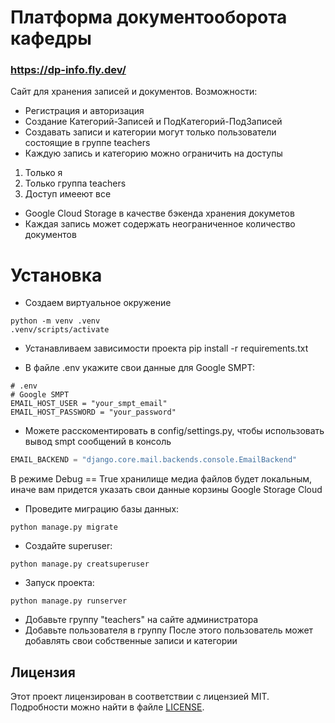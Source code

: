 
# Платформа документооборота кафедры
### https://dp-info.fly.dev/

Сайт для хранения записей и документов. Возможности:
* Регистрация и авторизация
* Создание Категорий-Записей и ПодКатегорий-ПодЗаписей
* Создавать записи и категории могут только пользователи состоящие в группе teachers
* Каждую  запись и категорию можно ограничить на доступы
1. Только я
2. Только группа teachers
3. Доступ имееют все
* Google Cloud Storage в качестве бэкенда хранения докуметов
* Каждая запись может содержать неограниченное количество документов

# Установка

* Создаем виртуальное окружение
```
python -m venv .venv
.venv/scripts/activate
```

* Устанавливаем зависимости проекта
pip install -r requirements.txt

* В файле .env укажите свои данные для Google SMPT:
```env
# .env
# Google SMPT
EMAIL_HOST_USER = "your_smpt_email"
EMAIL_HOST_PASSWORD = "your_password"
```

* Можете расскоментировать в config/settings.py, чтобы использовать вывод smpt сообщений в консоль

```python
EMAIL_BACKEND = "django.core.mail.backends.console.EmailBackend"
```
В режиме Debug == True хранилище медиа файлов будет локальным, иначе вам придется указать свои данные корзины Google Storage Cloud


* Проведите миграцию базы данных:
```
python manage.py migrate
```

* Создайте superuser:
```
python manage.py creatsuperuser
```

* Запуск проекта:
```
python manage.py runserver
```

* Добавьте группу "teachers" на сайте администратора 
* Добавьте пользователя в группу
 После этого пользователь может добавлять свои собственные записи и категории

## Лицензия

Этот проект лицензирован в соответствии с лицензией MIT. Подробности можно найти в файле [LICENSE](LICENSE).

